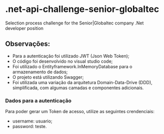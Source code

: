 # .net-api-challenge-senior-globaltec

Selection process challenge for the Senior|Globaltec company .Net developer position

## Observações:

+ Para a autenticação foi utilizado JWT (Json Web Token);
+ O código foi desenvolvido no visual studio code;
+ Foi utilizado o Entityframework.InMemoryDatabase para o armazenamento de dados;
+ O projeto está utilizando Swagger;
+ Foi utilizada uma variação da arquitetura Domain-Data-Drive (DDD), simplificada, com algumas camadas e componentes adicionais.

### Dados para a autenticação

Para poder gerar um Token de acesso, utilize as seguintes crendenciais:

+ username: usuario;
+ password: teste.
